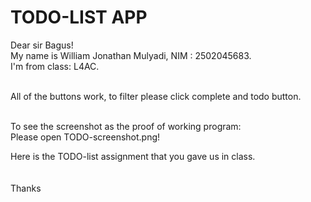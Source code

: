 <h1>TODO-LIST APP</h1>

Dear sir Bagus!<br>
My name is William Jonathan Mulyadi, NIM : 2502045683.<br>
I'm from class: L4AC.<br>


<br> All of the buttons work, to filter please click complete and todo button.<br>

<br> To see the screenshot as the proof of working program:<br>
Please open TODO-screenshot.png! <br>

Here is the TODO-list assignment that you gave us in class.<br>
<br><br>
Thanks
